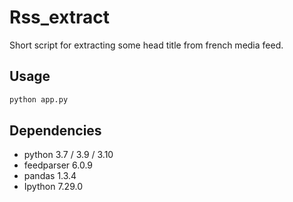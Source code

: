 # Rss_extract

Short script for extracting some head title from french media feed.

## Usage

```python
python app.py
```

## Dependencies

* python 3.7 / 3.9 / 3.10
* feedparser 6.0.9
* pandas 1.3.4
* Ipython 7.29.0